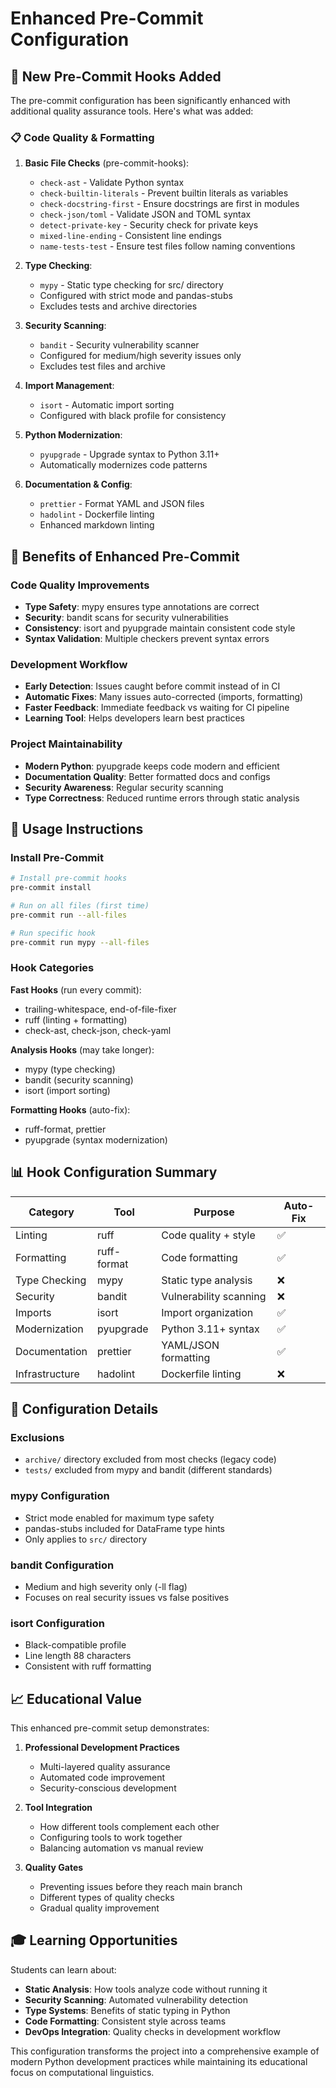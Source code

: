 # Enhanced Pre-Commit Configuration

## 🔧 **New Pre-Commit Hooks Added**

The pre-commit configuration has been significantly enhanced with additional quality assurance tools. Here's what was added:

### **📋 Code Quality & Formatting**

1. **Basic File Checks** (pre-commit-hooks):
   - `check-ast` - Validate Python syntax
   - `check-builtin-literals` - Prevent builtin literals as variables
   - `check-docstring-first` - Ensure docstrings are first in modules
   - `check-json/toml` - Validate JSON and TOML syntax
   - `detect-private-key` - Security check for private keys
   - `mixed-line-ending` - Consistent line endings
   - `name-tests-test` - Ensure test files follow naming conventions

2. **Type Checking**:
   - `mypy` - Static type checking for src/ directory
   - Configured with strict mode and pandas-stubs
   - Excludes tests and archive directories

3. **Security Scanning**:
   - `bandit` - Security vulnerability scanner
   - Configured for medium/high severity issues only
   - Excludes test files and archive

4. **Import Management**:
   - `isort` - Automatic import sorting
   - Configured with black profile for consistency

5. **Python Modernization**:
   - `pyupgrade` - Upgrade syntax to Python 3.11+
   - Automatically modernizes code patterns

6. **Documentation & Config**:
   - `prettier` - Format YAML and JSON files
   - `hadolint` - Dockerfile linting
   - Enhanced markdown linting

## 🎯 **Benefits of Enhanced Pre-Commit**

### **Code Quality Improvements**

- **Type Safety**: mypy ensures type annotations are correct
- **Security**: bandit scans for security vulnerabilities
- **Consistency**: isort and pyupgrade maintain consistent code style
- **Syntax Validation**: Multiple checkers prevent syntax errors

### **Development Workflow**

- **Early Detection**: Issues caught before commit instead of in CI
- **Automatic Fixes**: Many issues auto-corrected (imports, formatting)
- **Faster Feedback**: Immediate feedback vs waiting for CI pipeline
- **Learning Tool**: Helps developers learn best practices

### **Project Maintainability**

- **Modern Python**: pyupgrade keeps code modern and efficient
- **Documentation Quality**: Better formatted docs and configs
- **Security Awareness**: Regular security scanning
- **Type Correctness**: Reduced runtime errors through static analysis

## 🚀 **Usage Instructions**

### **Install Pre-Commit**

```bash
# Install pre-commit hooks
pre-commit install

# Run on all files (first time)
pre-commit run --all-files

# Run specific hook
pre-commit run mypy --all-files
```

### **Hook Categories**

**Fast Hooks** (run every commit):

- trailing-whitespace, end-of-file-fixer
- ruff (linting + formatting)
- check-ast, check-json, check-yaml

**Analysis Hooks** (may take longer):

- mypy (type checking)
- bandit (security scanning)
- isort (import sorting)

**Formatting Hooks** (auto-fix):

- ruff-format, prettier
- pyupgrade (syntax modernization)

## 📊 **Hook Configuration Summary**

| Category | Tool | Purpose | Auto-Fix |
|----------|------|---------|----------|
| Linting | ruff | Code quality + style | ✅ |
| Formatting | ruff-format | Code formatting | ✅ |
| Type Checking | mypy | Static type analysis | ❌ |
| Security | bandit | Vulnerability scanning | ❌ |
| Imports | isort | Import organization | ✅ |
| Modernization | pyupgrade | Python 3.11+ syntax | ✅ |
| Documentation | prettier | YAML/JSON formatting | ✅ |
| Infrastructure | hadolint | Dockerfile linting | ❌ |

## 🔧 **Configuration Details**

### **Exclusions**

- `archive/` directory excluded from most checks (legacy code)
- `tests/` excluded from mypy and bandit (different standards)

### **mypy Configuration**

- Strict mode enabled for maximum type safety
- pandas-stubs included for DataFrame type hints
- Only applies to `src/` directory

### **bandit Configuration**

- Medium and high severity only (-ll flag)
- Focuses on real security issues vs false positives

### **isort Configuration**

- Black-compatible profile
- Line length 88 characters
- Consistent with ruff formatting

## 📈 **Educational Value**

This enhanced pre-commit setup demonstrates:

1. **Professional Development Practices**
   - Multi-layered quality assurance
   - Automated code improvement
   - Security-conscious development

2. **Tool Integration**
   - How different tools complement each other
   - Configuring tools to work together
   - Balancing automation vs manual review

3. **Quality Gates**
   - Preventing issues before they reach main branch
   - Different types of quality checks
   - Gradual quality improvement

## 🎓 **Learning Opportunities**

Students can learn about:

- **Static Analysis**: How tools analyze code without running it
- **Security Scanning**: Automated vulnerability detection
- **Type Systems**: Benefits of static typing in Python
- **Code Formatting**: Consistent style across teams
- **DevOps Integration**: Quality checks in development workflow

This configuration transforms the project into a comprehensive example of modern Python development practices while maintaining its educational focus on computational linguistics.
